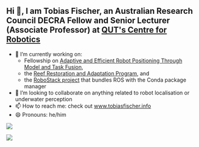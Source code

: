 ## Hi 👋, I am Tobias Fischer, an Australian Research Council DECRA Fellow and Senior Lecturer (Associate Professor) at [QUT's Centre for Robotics](https://research.qut.edu.au/qcr/)

- 🔭 I’m currently working on:
  - Fellowship on [Adaptive and Efficient Robot Positioning Through Model and Task Fusion](https://research.qut.edu.au/qcr/Projects/tobias-fischer-decra-fellowship/),
  - the [Reef Restoration and Adaptation Program](https://research.qut.edu.au/qcr/Projects/segmentation-of-underwater-imagery/), and
  - the [RoboStack project](https://robostack.github.io/) that bundles ROS with the Conda package manager
- 👯 I’m looking to collaborate on anything related to robot localisation or underwater perception
- 📫 How to reach me: check out www.tobiasfischer.info
- 😄 Pronouns: he/him

<img src="https://komarev.com/ghpvc/?username=Tobias-Fischer" />

![](https://github-readme-stats.vercel.app/api?username=Tobias-Fischer&count_private=true&show_icons=true&hide_rank=false&hide_border=true&include_all_commits=true&theme=default)
